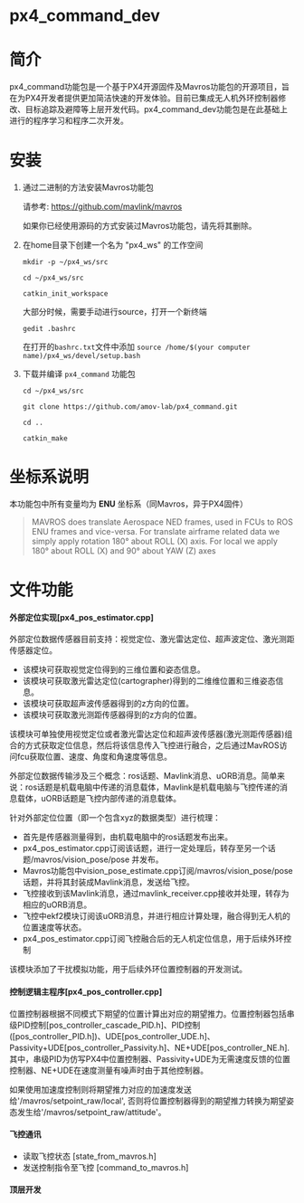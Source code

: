 # px4_command_dev

# 简介

px4_command功能包是一个基于PX4开源固件及Mavros功能包的开源项目，旨在为PX4开发者提供更加简洁快速的开发体验。目前已集成无人机外环控制器修改、目标追踪及避障等上层开发代码。px4_command_dev功能包是在此基础上进行的程序学习和程序二次开发。

# 安装
1. 通过二进制的方法安装Mavros功能包
   
    请参考: https://github.com/mavlink/mavros
    
   如果你已经使用源码的方式安装过Mavros功能包，请先将其删除。

2. 在home目录下创建一个名为 "px4_ws" 的工作空间

    `mkdir -p ~/px4_ws/src`
  
    `cd ~/px4_ws/src`
  
    `catkin_init_workspace`
    
      大部分时候，需要手动进行source，打开一个新终端 
    
    `gedit .bashrc`  
    
    在打开的`bashrc.txt`文件中添加 `source /home/$(your computer name)/px4_ws/devel/setup.bash`
 
 3. 下载并编译 `px4_command` 功能包
    
    `cd ~/px4_ws/src`

    `git clone https://github.com/amov-lab/px4_command.git`
    
    `cd ..`
    
    `catkin_make`

# 坐标系说明
   
   本功能包中所有变量均为 **ENU** 坐标系（同Mavros，异于PX4固件）

  >  MAVROS does translate Aerospace NED frames, used in FCUs to ROS ENU frames and vice-versa. For translate airframe related data we simply apply rotation 180° about ROLL (X) axis. For local we apply 180° about ROLL (X) and 90° about YAW (Z) axes

# 文件功能
#### 外部定位实现[px4_pos_estimator.cpp]
  
外部定位数据传感器目前支持：视觉定位、激光雷达定位、超声波定位、激光测距传感器定位。

* 该模块可获取视觉定位得到的三维位置和姿态信息。
* 该模块可获取激光雷达定位(cartographer)得到的二维维位置和三维姿态信息。
* 该模块可获取超声波传感器得到的z方向的位置。
* 该模块可获取激光测距传感器得到的z方向的位置。

该模块可单独使用视觉定位或者激光雷达定位和超声波传感器(激光测距传感器)组合的方式获取定位信息，然后将该信息传入飞控进行融合，之后通过MavROS访问fcu获取位置、速度、角度和角速度等信息。

外部定位数据传输涉及三个概念：ros话题、Mavlink消息、uORB消息。简单来说：ros话题是机载电脑中传递的消息载体，Mavlink是机载电脑与飞控传递的消息载体，uORB话题是飞控内部传递的消息载体。

针对外部定位位置（即一个包含xyz的数据类型）进行梳理：

* 首先是传感器测量得到，由机载电脑中的ros话题发布出来。
* px4_pos_estimator.cpp订阅该话题，进行一定处理后，转存至另一个话题/mavros/vision_pose/pose 并发布。
* Mavros功能包中vision_pose_estimate.cpp订阅/mavros/vision_pose/pose话题，并将其封装成Mavlink消息，发送给飞控。
* 飞控接收到该Mavlink消息，通过mavlink_receiver.cpp接收并处理，转存为相应的uORB消息。
* 飞控中ekf2模块订阅该uORB消息，并进行相应计算处理，融合得到无人机的位置速度等状态。
* px4_pos_estimator.cpp订阅飞控融合后的无人机定位信息，用于后续外环控制

该模块添加了干扰模拟功能，用于后续外环位置控制器的开发测试。

#### 控制逻辑主程序[px4_pos_controller.cpp]

位置控制器根据不同模式下期望的位置计算出对应的期望推力。位置控制器包括串级PID控制[pos_controller_cascade_PID.h]、PID控制([pos_controller_PID.h])、UDE[pos_controller_UDE.h]、Passivity+UDE[pos_controller_Passivity.h]、NE+UDE[pos_controller_NE.h].其中，串级PID为仿写PX4中位置控制器、Passivity+UDE为无需速度反馈的位置控制器、NE+UDE在速度测量有噪声时由于其他控制器。

如果使用加速度控制则将期望推力对应的加速度发送给'/mavros/setpoint_raw/local', 否则将位置控制器得到的期望推力转换为期望姿态发生给'/mavros/setpoint_raw/attitude'。

#### 飞控通讯

- 读取飞控状态 [state_from_mavros.h]
- 发送控制指令至飞控 [command_to_mavros.h]

#### 顶层开发

